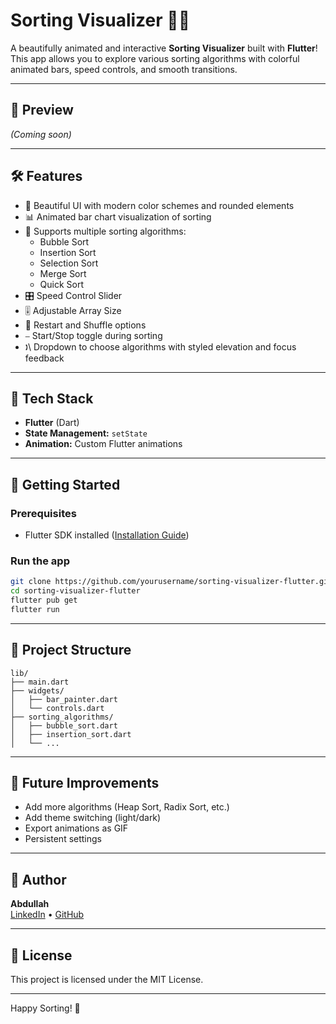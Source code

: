 # Sorting Visualizer 🧪✨

A beautifully animated and interactive **Sorting Visualizer** built with **Flutter**!  
This app allows you to explore various sorting algorithms with colorful animated bars, speed controls, and smooth transitions.

---

## 📸 Preview

<!-- Add your GIF/screenshot here -->
*(Coming soon)*

---

## 🛠 Features

- 🎨 Beautiful UI with modern color schemes and rounded elements
- 📊 Animated bar chart visualization of sorting
- 🧠 Supports multiple sorting algorithms:
  - Bubble Sort
  - Insertion Sort
  - Selection Sort
  - Merge Sort
  - Quick Sort
- 🎛 Speed Control Slider
- 🎚 Adjustable Array Size
- 🔁 Restart and Shuffle options
- ⎯ Start/Stop toggle during sorting
- 🕽\ Dropdown to choose algorithms with styled elevation and focus feedback

---

## 🧱 Tech Stack

- **Flutter** (Dart)
- **State Management:** `setState`
- **Animation:** Custom Flutter animations

---

## 🚀 Getting Started

### Prerequisites
- Flutter SDK installed ([Installation Guide](https://docs.flutter.dev/get-started/install))

### Run the app
```bash
git clone https://github.com/yourusername/sorting-visualizer-flutter.git
cd sorting-visualizer-flutter
flutter pub get
flutter run
```

---

## 📁 Project Structure
```
lib/
├── main.dart
├── widgets/
│   ├── bar_painter.dart
│   └── controls.dart
├── sorting_algorithms/
│   ├── bubble_sort.dart
│   ├── insertion_sort.dart
│   └── ...
```

---

## 🌟 Future Improvements
- Add more algorithms (Heap Sort, Radix Sort, etc.)
- Add theme switching (light/dark)
- Export animations as GIF
- Persistent settings

---

## 👥 Author

**Abdullah**  
[LinkedIn](https://www.linkedin.com/in/yourprofile) • [GitHub](https://github.com/yourusername)

---

## 📄 License

This project is licensed under the MIT License.

---

Happy Sorting! 🎉

